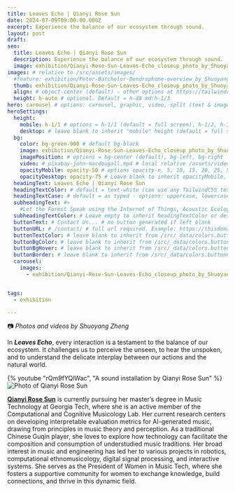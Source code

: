 ```yaml
---
title: Leaves Echo | Qianyi Rose Sun
date: 2024-07-09T09:00:00.000Z
excerpt: Experience the balance of our ecosystem through sound.
layout: post
draft:
seo:
  title: Leaves Echo | Qianyi Rose Sun
  description: Experience the balance of our ecosystem through sound.
  image: exhibition/Qianyi-Rose-Sun-Leaves-Echo_closeup_photo_by_Shuoyang_Zheng.jpg
images: # relative to /src/assets/images/
  #feature: exhibition/Peter-Batchelor-Dendrophone-overview_by_Shuoyang_Zheng.jpg
  thumb: exhibition/Qianyi-Rose-Sun-Leaves-Echo_closeup_photo_by_Shuoyang_Zheng.jpg
  align: # object-center (default) - other options at https://tailwindcss.com/docs/object-position
  height: h-auto # optional. Default = h-48 md:h-1/3
hero: carousel # options: carousel, graphic, video, split (text & image)
heroSettings:
  height:
    mobile: h-1/1 # options = h-1/1 (default = full screen), h-1/2, h-1/3, h-3/4, h-9/10, h-48 (12rem, 192px), h-56 (14rem, 224px), h-64 (16rem, 256px)
    desktop: # leave blank to inherit "mobile" height (default = full screen)
  bg:
    color: bg-green-900 # default bg-black
    image: exhibition/Qianyi-Rose-Sun-Leaves-Echo_closeup_photo_by_Shuoyang_Zheng.jpg # relative to /assets/images/
    imagePosition: # options = bg-center (default), bg-left, bg-right
    video: # pixabay-john-macdougall.mp4 # local relative /assets/video/, or full https://... if remote?
    opacityMobile: opacity-50 # options opacity-n, 5, 10, 15, 20, 25, 50, 75, 100 (default)
    opacityDesktop: opacity-75 # Leave blank to inherit opacityMobile, use same options as opacityMobile
  headingText: Leaves Echo | Qianyi Rose Sun
  headingTextColor: # default = text-white (can use any TailwindCSS text-[color]-[xxx])
  headingTextCase: # default = as typed - options: uppercase, lowercase, capitalize
  subheadingText: #>
    #Let the Forest Speak using the Internet of Things, Acoustic Ecology and Creative AI<br /><span style="color:grey">AHRC-funded project (2023-25) : AH/X011585/1</span>
  subheadingTextColor: # Leave empty to inherit headingTextColor or default (text-white) or use any text-[color]-[xxx]
  buttonText: # Contact Us... # no button generated if left blank
  buttonURL: # /contact/ # full url required. Example: https://thisdomain.com/somepage/
  buttonTextColor: # leave blank to inherit from /src/_data/colors.buttonCustom or buttonDefault
  buttonBgColor: # leave blank to inherit from /src/_data/colors.buttonCustom.bg or buttonDefault.bg
  buttonBgHover: # leave blank to inherit from /src/_data/colors.buttonCustom.bgHover or buttonDefault.bgHover
  buttonBorder: # leave blank to inherit from /src/_data/colors.buttonCustom.border or buttonDefault.border
  carousel:
    images:
      - exhibition/Qianyi-Rose-Sun-Leaves-Echo_closeup_photo_by_Shuoyang_Zheng.jpg


tags:
  - exhibition

---
```


:camera: *Photos and videos by Shuoyang Zheng*

In ***Leaves Echo***, every interaction is a testament to the balance of our ecosystem. It challenges us to perceive the unseen, to hear the unspoken, and to understand the delicate interplay between our actions and the natural world.

<div class="mt-4 mb-4">
{% youtube "rQm9fYQlWac", "A sound installation by Qianyi Rose Sun" %}
</div>


<div class="bg-gray-200 p-4 mt-4">

<img class="h-48 rounded-full mt-2 mr-2 float-left " src="/assets/images/authors/qianyi-rose-sun.jpg" alt="Photo of Qianyi Rose Sun">

[**Qianyi Rose Sun**](/2024/05/10/meet-the-artists-qianyi-rose-sun/) is currently pursuing her master’s degree in Music Technology at Georgia Tech, where she is an active member of the Computational and Cognitive Musicology Lab. Her current research centers on developing interpretable evaluation metrics for AI-generated music, drawing from principles in music theory and perception. As a traditional Chinese Guqin player, she loves to explore how technology can facilitate the composition and consumption of understudied music traditions. Her broad interest in music and engineering has led her to various projects in robotics, computational ethnomusicology, digital signal processing, and interactive systems. She serves as the President of Women in Music Tech, where she fosters a supportive community for women to exchange knowledge, build connections, and thrive in this dynamic field.

<br />

</div>







